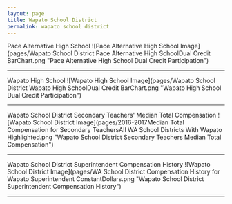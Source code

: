 ```yaml
---
layout: page
title: Wapato School District
permalink: wapato school district
---
```



Pace Alternative High School
![Pace Alternative High School Image](pages/Wapato School District Pace Alternative High SchoolDual Credit BarChart.png "Pace Alternative High School Dual Credit Participation")

___

Wapato High School
![Wapato High School Image](pages/Wapato School District Wapato High SchoolDual Credit BarChart.png "Wapato High School Dual Credit Participation")

___

Wapato School District Secondary Teachers' Median Total Compensation
![Wapato School District Image](pages/2016-2017Median Total Compensation for Secondary TeachersAll WA School Districts With Wapato Highlighted.png "Wapato School District Secondary Teachers Median Total Compensation")

___

Wapato School District Superintendent Compensation History
![Wapato School District Image](pages/WA School District Compensation History for Wapato Superintendent ConstantDollars.png "Wapato School District Superintendent Compensation History")

___

